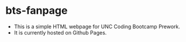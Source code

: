 # bts-fanpage
* This is a simple HTML webpage for UNC Coding Bootcamp Prework.
* It is currently hosted on Github Pages.
